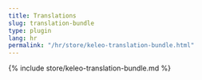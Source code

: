 ```yaml
---
title: Translations
slug: translation-bundle
type: plugin
lang: hr
permalink: "/hr/store/keleo-translation-bundle.html"
---
```


{% include store/keleo-translation-bundle.md %}
